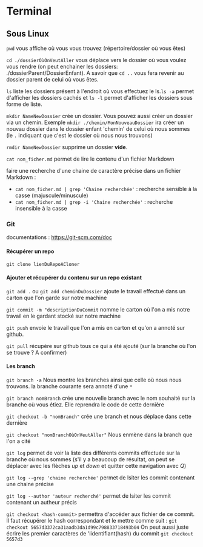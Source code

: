# Terminal

## Sous Linux

`pwd` vous affiche où vous vous trouvez (répertoire/dossier où vous êtes)

`cd ./dossierOùOnVeutAller` vous déplace vers le dossier où vous voulez vous rendre (on peut enchainer les dossiers: ./dossierParent/DossierEnfant). A savoir que `cd ..` vous fera revenir au dossier parent de celui où vous êtes.

`ls` liste les dossiers présent à l'endroit où vous effectuez le ls.`ls -a` permet d'afficher les dossiers cachés et `ls -l` permet d'afficher les dossiers sous forme de liste.

`mkdir NameNewDossier` crée un dossier. Vous pouvez aussi créer un dossier via un chemin. Exemple `mkdir ./chemin/MonNouveauDossier` ira créer un nouvau dossier dans le dossier enfant 'chemin' de celui où nous sommes (le `.` indiquant que c'est le dossier où nous nous trouvons)

`rmdir NameNewDossier` supprime un dossier **vide**.

`cat nom_ficher.md` permet de lire le contenu d'un fichier Markdown

faire une recherche d'une chaine de caractère précise dans un fichier Markdown :

- `cat nom_ficher.md | grep 'Chaine recherchée'` : recherche sensible à la casse (majuscule/minuscule)
- `cat nom_ficher.md | grep -i 'Chaine recherchée'` : recherche insensible à la casse

### Git

documentations : https://git-scm.com/doc

#### Récupérer un repo

`git clone lienDuRepoACloner`

#### Ajouter et récupérer du contenu sur un repo existant

`git add .` ou `git add cheminDuDossier` ajoute le travail effectué dans un carton que l'on garde sur notre machine

`git commit -m "descriptionDuCommit` nomme le carton où l'on a mis notre travail en le gardant stocké sur notre machine

`git push` envoie le travail que l'on a mis en carton et qu'on a annoté sur github.

`git pull` récupère sur github tous ce qui a été ajouté (sur la branche où l'on se trouve ? A confirmer)

#### Les branch

`git branch -a` Nous montre les branches ainsi que celle où nous nous trouvons. la branche courante sera annoté d'une `*`

`git branch nomBranch` crée une nouvelle branch avec le nom souhaité sur la branche où vous étiez. Elle reprendra le code de cette dernière

`git checkout -b "nomBranch"` crée une branch et nous déplace dans cette dernière

`git checkout "nomBranchOùOnVeutAller"` Nous enmène dans la branch que l'on a cité

`git log` permet de voir la liste des différents commits effectuée sur la branche où nous sommes (s'il y a beaucoup de résultat, on peut se déplacer avec les flèches *up* et *down* et quitter cette navigation avec *Q*)

`git log --grep 'chaine recherchée'` permet de lsiter les commit contenant une chaine précise

`git log --author 'auteur recherché'` permet de lsiter les commit contenant un autheur précis

`git checkout <hash-commit>` permettra d'accéder aux fichier de ce commit. Il faut récupérer le hash correspondant et le mettre comme suit :
`git checkout 5657d3372ca31aadb3da1d99c798833718493b04`
On peut aussi juste écrire les premier caractères de 'lidentifiant(hash) du commit `git checkout 5657d3`

